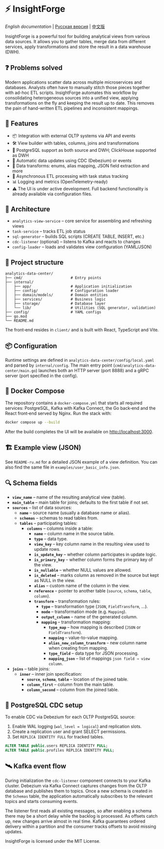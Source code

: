 # ⚡ InsightForge

*English documentation*  |  [Русская версия](README-ru.md)  |  [中文版](README-zh.md)

InsightForge is a powerful tool for building analytical views from various data sources. It allows you to gather tables, merge data from different services, apply transformations and store the result in a data warehouse (DWH).

## ❓ Problems solved
Modern applications scatter data across multiple microservices and databases. Analysts often have to manually stitch those pieces together with ad-hoc ETL scripts. InsightForge automates this workflow by consolidating heterogeneous sources into a unified view, applying transformations on the fly and keeping the result up to date. This removes the pain of hand-written ETL pipelines and inconsistent mappings.

## 🚀 Features
- 📦 Integration with external OLTP systems via API and events
- 🛠 View builder with tables, columns, joins and transformations
- 💾 PostgreSQL support as both source and DWH; ClickHouse supported as DWH
- 🔄 Automatic data updates using CDC (Debezium) or events
- 🧠 Data transforms: enums, alias mapping, JSON field extraction and more
- 🧪 Asynchronous ETL processing with task status tracking
- 📊 Logging and metrics (OpenTelemetry-ready)
- ⚠️ The UI is under active development. Full backend functionality is already available via configuration files.

## 🧱 Architecture
- `analytics-view-service` – core service for assembling and refreshing views
- `task-service` – tracks ETL job status
- `sql-generator` – builds SQL scripts (CREATE TABLE, INSERT, etc.)
- `cdc-listener` (optional) – listens to Kafka and reacts to changes
- `config-loader` – loads and validates view configuration (YAML/JSON)

## 📂 Project structure
```
analytics-data-center/
├── cmd/                      # Entry points
├── internal/
│   ├── app/                  # Application initialization
│   ├── config/               # Configuration loader
│   ├── domain/models/        # Domain entities
│   ├── services/             # Business logic
│   ├── storage/              # Database layer
│   └── lib/                  # Utilities (SQL generator, validation)
├── config/                   # YAML configs
├── go.mod
└── README.md
```

The front‑end resides in `client/` and is built with React, TypeScript and Vite.

## 📦 Configuration
Runtime settings are defined in `analytics-data-center/config/local.yaml` and parsed by `internal/config`. The main entry point (`cmd/analytics-data-center/main.go`) launches both an HTTP server (port 8888) and a gRPC server (port specified in the config).

## 🐳 Docker Compose
The repository contains a `docker-compose.yml` that starts all required services:
PostgreSQL, Kafka with Kafka Connect, the Go back‑end and the React front‑end served by Nginx.
Run the stack with:

```bash
docker compose up --build
```

After the build completes the UI will be available on [http://localhost:3000](http://localhost:3000).

## 🏗 Example view (JSON)
See `README-ru.md` for a detailed JSON example of a view definition. You can also
find the same file in `examples/user_basic_info.json`.

## 🔍 Schema fields
- **`view_name`** – name of the resulting analytical view (table).
- **`main_table`** – main table for joins; defaults to the first table if not set.
- **`sources`** – list of data sources:
  - **`name`** – source name (usually a database name or alias).
  - **`schemas`** – schemas to read tables from.
  - **`tables`** – participating tables:
    - **`columns`** – columns inside a table:
      - **`name`** – column name in the source table.
      - **`type`** – data type.
      - **`view_key`** – key column name in the resulting view used to update rows.
      - **`is_update_key`** – whether column participates in update logic.
      - **`is_primary_key`** – whether column forms the primary key of the view.
      - **`is_nullable`** – whether NULL values are allowed.
      - **`is_deleted`** – marks column as removed in the source but kept as NULL in the view.
      - **`alias`** – custom name of the column in the view.
      - **`reference`** – pointer to another table (`source`, `schema`, `table`, `column`).
      - **`transform`** – transformation rules:
        - **`type`** – transformation type (`JSON`, `FieldTransform`, ...).
        - **`mode`** – transformation mode (e.g. `Mapping`).
        - **`output_column`** – name of the generated column.
        - **`mapping`** – transformation mapping:
          - **`type_map`** – how mapping is described (`JSON` or `FieldTransform`).
          - **`mapping`** – value-to-value mapping.
          - **`alias_new_column_transform`** – new column name when creating from mapping.
          - **`type_field`** – data type for JSON processing.
          - **`mapping_json`** – list of mappings `json field → view column`.
- **`joins`** – table joins:
  - **`inner`** – inner join specification:
    - **`source`**, **`schema`**, **`table`** – location of the joined table.
    - **`column_first`** – column from the main table.
    - **`column_second`** – column from the joined table.

## 🧩 PostgreSQL CDC setup
To enable CDC via Debezium for each OLTP PostgreSQL source:
1. Enable WAL logging (`wal_level = logical`) and replication slots.
2. Create a replication user and grant SELECT permissions.
3. Set `REPLICA IDENTITY FULL` for tracked tables.

```sql
ALTER TABLE public.users REPLICA IDENTITY FULL;
ALTER TABLE public.profiles REPLICA IDENTITY FULL;
```

## 🛰 Kafka event flow
During initialization the `cdc-listener` component connects to your Kafka cluster. Debezium via Kafka Connect captures changes from the OLTP database and publishes them to topics. Once a new schema is created in the `Schemas` table, the application automatically subscribes to the relevant topics and starts consuming events.

The listener first reads all existing messages, so after enabling a schema there may be a short delay while the backlog is processed. As offsets catch up, new changes arrive almost in real time. Kafka guarantees ordered delivery within a partition and the consumer tracks offsets to avoid missing updates.


InsightForge is licensed under the MIT License.
